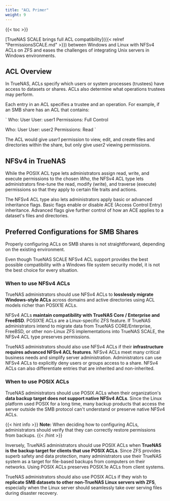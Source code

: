 ```yaml
---
title: "ACL Primer"
weight: 9
---
```


{{< toc >}}

[TrueNAS SCALE brings full ACL compatibility]({{< relref "PermissionsSCALE.md" >}}) between Windows and Linux with NFSv4 ACLs on ZFS and eases the challenges of integrating Unix servers in Windows environments.

## ACL Overview

In TrueNAS, ACLs specify which users or system processes (trustees) have access to datasets or shares. ACLs also determine what operations trustees may perform.

Each entry in an ACL specifies a trustee and an operation. For example, if an SMB share has an ACL that contains: 

`
Who: User
User: user1
Permissions: Full Control

Who: User
User: user2
Permissions: Read
`

The ACL would give *user1* permission to view, edit, and create files and directories within the share, but only give *user2* viewing permissions.

## NFSv4 in TrueNAS

While the POSIX ACL type lets administrators assign read, write, and execute permissions to the chosen *Who*, the NFSv4 ACL type lets administrators fine-tune the read, modify (write), and traverse (execute) permissions so that they apply to certain file traits and actions. 

The NFSv4 ACL type also lets administrators apply basic or advanced inheritance flags. Basic flags enable or disable ACE (Access Control Entry) inheritance. Advanced flags give further control of how an ACE applies to a dataset's files and directories.

## Preferred Configurations for SMB Shares

Properly configuring ACLs on SMB shares is not straightforward, depending on the existing environment.

Even though TrueNAS SCALE NFSv4 ACL support provides the best possible compatibility with a Windows file system security model, it is not the best choice for every situation. 

### When to use NFSv4 ACLs

TrueNAS administrators should use NFSv4 ACLs to **losslessly migrate Windows-style ACLs** across domains and active directories using ACL models richer than POSIX1E ACLs.

NFSv4 ACLs **maintain compatibility with TrueNAS Core / Enterprise and FreeBSD**. POSIX1E ACLs are a Linux-specific ZFS feature. If TrueNAS administrators intend to migrate data from TrueNAS CORE/Enterprise, FreeBSD, or other non-Linux ZFS implementations into TrueNAS SCALE, the NFSv4 ACL type preserves permissions.

TrueNAS administrators should also use NFSv4 ACLs if their **infrastructure requires advanced NFSv4 ACL features**. NFSv4 ACLs meet many critical business needs and simplify server administration. Administrators can use NFSv4 ACLs to explicitly deny users or groups access to a share. NFSv4 ACLs can also differentiate entries that are inherited and non-inherited.

### When to use POSIX ACLs

TrueNAS administrators should use POSIX ACLs when their organization's **data backup target does not support native NFSv4 ACLs**. Since the Linux platform used POSIX for a long time, many backup products that access the server outside the SMB protocol can't understand or preserve native NFSv4 ACLs.

{{< hint info >}}
**Note:** When deciding how to configuring ACLs, administrators should verify that they can correctly restore permissions from backups.
{{< /hint >}}

Inversely, TrueNAS administrators should use POSIX ACLs when **TrueNAS is the backup target for clients that use POSIX ACLs**. Since ZFS provides superb safety and data protection, many administrators use their TrueNAS system as a target for file-based backups from computers on their networks. Using POSIX ACLs preserves POSIX.1e ACLs from client systems.

TrueNAS administrators should also use POSIX ACLs if they wish to **replicate SMB datasets to other non-TrueNAS Linux servers with ZFS**, especially when the Linux server should seamlessly take over serving files during disaster recovery.
